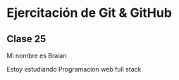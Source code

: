 # Ejercitación de Git & GitHub
## Clase 25

Mi nombre es Braian

Estoy estudiando Programacion web full stack
